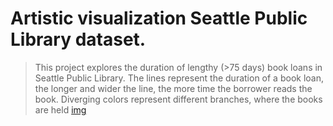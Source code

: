 # Artistic visualization Seattle Public Library dataset. 
> This project explores the duration of lengthy (>75 days) book loans in Seattle Public Library. The lines represent the duration of a book loan, the longer and wider the line, the more time the borrower reads the book. Diverging colors represent different branches, where the books are held
[img](https://raw.githubusercontent.com/utulik/3Dviz_for_MAT259/master/zoom.png)
